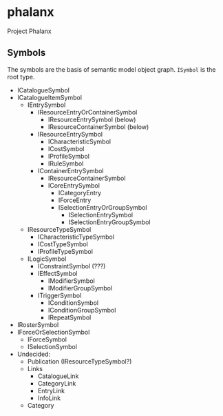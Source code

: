 # phalanx
Project Phalanx


## Symbols

The symbols are the basis of semantic model object graph. `ISymbol` is the root type.

- ICatalogueSymbol
- ICatalogueItemSymbol
  - IEntrySymbol
    - IResourceEntryOrContainerSymbol
      - IResourceEntrySymbol (below)
      - IResourceContainerSymbol (below)
    - IResourceEntrySymbol
      - ICharacteristicSymbol
      - ICostSymbol
      - IProfileSymbol
      - IRuleSymbol
    - IContainerEntrySymbol
      - IResourceContainerSymbol
      - ICoreEntrySymbol
        - ICategoryEntry
        - IForceEntry
        - ISelectionEntryOrGroupSymbol
          - ISelectionEntrySymbol
          - ISelectionEntryGroupSymbol
  - IResourceTypeSymbol
    - ICharacteristicTypeSymbol
    - ICostTypeSymbol
    - IProfileTypeSymbol
  - ILogicSymbol
    - IConstraintSymbol (???)
    - IEffectSymbol
      - IModifierSymbol
      - IModifierGroupSymbol
    - ITriggerSymbol
      - IConditionSymbol
      - IConditionGroupSymbol
      - IRepeatSymbol
- IRosterSymbol
- IForceOrSelectionSymbol
  - IForceSymbol
  - ISelectionSymbol
- Undecided:
  - Publication (IResourceTypeSymbol?)
  - Links
    - CatalogueLink
    - CategoryLink
    - EntryLink
    - InfoLink
  - Category